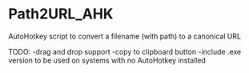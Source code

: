 # Path2URL_AHK
AutoHotkey script to convert a filename (with path) to a canonical URL

TODO:
-drag and drop support
-copy to clipboard button
-include .exe version to be used on systems with no AutoHotkey installed
